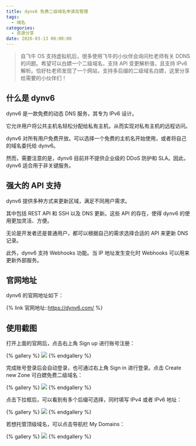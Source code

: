 ```yaml
---
title: dynv6 免费二级域名申请及管理
tags:
  - 域名
categories:
  - 资源分享
date: 2026-03-13 00:00:00
---
```


> 自飞牛 OS 支持虚拟机后，很多使用飞牛的小伙伴会询问杜老师有关 DDNS 的问题。希望可以白嫖一个二级域名，支持 API 变更解析值，且支持 IPv6 解析。恰好杜老师发现了一个网站，支持多后缀的二级域名白嫖，这里分享给需要的小伙伴们！

<!-- more -->

## 什么是 dynv6

dynv6 是一款免费的动态 DNS 服务，其专为 IPv6 设计。

它允许用户将公共主机名轻松分配给私有主机，从而实现对私有主机的远程访问。

dynv6 对所有用户免费开放。可以选择一个免费的主机名开始使用，或者将自己的域名委托给 dynv6。

然而，需要注意的是，dynv6 目前并不提供企业级的 DDoS 防护和 SLA。因此，dynv6 适合用于非关键服务。

## 强大的 API 支持

dynv6 提供多种方式来更新区域，满足不同用户需求。

其中包括 REST API 和 SSH 以及 DNS 更新。这些 API 的存在，使得 dynv6 的使用更加灵活、方便。

无论是开发者还是普通用户，都可以根据自己的需求选择合适的 API 来更新 DNS 记录。

此外，dynv6 支持 Webhooks 功能。当 IP 地址发生变化时 Webhooks 可以用来更新外部服务。

## 官网地址

dynv6 的官网地址如下：

{% link 官网地址::https://dynv6.com/ %}

## 使用截图

打开上面的官网后，点击右上角 Sign up 进行账号注册：

{% gallery %}
![](https://cdn.dusays.com/2025/03/808-1.jpg)
{% endgallery %}

完成账号登录后会自动登录，也可通过右上角 Sign in 进行登录。点击 Create new Zone 可白嫖免费二级域名：

{% gallery %}
![](https://cdn.dusays.com/2025/03/808-2.jpg)
{% endgallery %}

点击下拉框后，可以看到有多个后缀可选择，同时填写 IPv4 或者 IPv6 地址：

{% gallery %}
![](https://cdn.dusays.com/2025/03/808-3.jpg)
{% endgallery %}

若想托管顶级域名，可以点击导航栏 My Domains：

{% gallery %}
![](https://cdn.dusays.com/2025/03/808-4.jpg)
{% endgallery %}